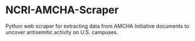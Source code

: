 # NCRI-AMCHA-Scraper
Python web scraper for extracting data from AMCHA Initiative documents to uncover antisemitic activity on U.S. campuses.
